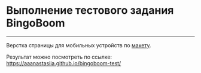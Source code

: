 # Выполнение тестового задания BingoBoom 
***
Верстка страницы для мобильных устройств по [макету](https://www.figma.com/file/09bAKEQYhu34hecIeveLuI/test?node-id=0%3A1).


Результат можно посмотреть по ссылке:
https://aaanastasiia.github.io/bingoboom-test/

